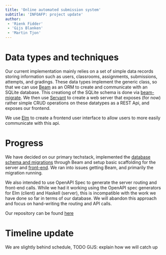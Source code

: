 ```yaml
---
title: 'Online automated submission system'
subtitle: 'INFOAFP: project update'
author:
 - 'Rienk Fidder'
 - 'Gijs Blanken'
 - 'Martin Tjon'
---
```


# Data types and techniques

Our current implementation mainly relies on a set of simple data records storing information such as users, classrooms, assignments, submissions, attempts, and gradings. These data types implement the generic class, so that we can use [Beam](https://haskell-beam.github.io/beam/) as an ORM to create and communicate with an SQLite database. This creationg of the SQLite schema is done via [beam-migrate](https://hackage.haskell.org/package/beam-migrate). We then use [Servant](https://docs.servant.dev/en/stable/index.html) to create a web server that exposes (for now) rather simple CRUD operations on these datatypes as a REST Api, and exposes our frontend.

We use [Elm](https://elm-lang.org/) to create a frontend user interface to allow users to more easily communicate with this api.

# Progress

We have decided on our primary techstack, implemented the [database schema and
migrations](https://github.com/RienkF/INFOAFP/pull/9) through Beam and setup
basic scaffolding for the server and
[front-end](https://github.com/RienkF/INFOAFP/pull/10). We ran into issues
getting Beam, and primarily the migration running. 

We also intended to use OpenAPI Spec to generate the server routing and
front-end calls. While we had it working using the OpenAPI spec generators for
Elm (client) and Haskell (server), this is incompatible with the work we have
done so far in terms of our database. We will abandon this approach and focus
on hand-writing the routing and API calls.

Our repository can be found [here](https://github.com/RienkF/INFOAFP/)

# Timeline update
We are slightly behind schedule, TODO GIJS: explain how we will catch up
